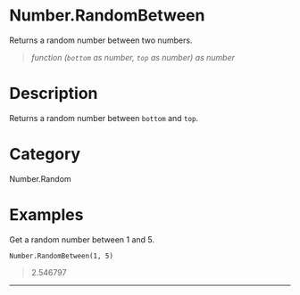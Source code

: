 ﻿# Number.RandomBetween
Returns a random number between two numbers.
> _function (<code>bottom</code> as number, <code>top</code> as number) as number_
# Description 
Returns a random number between <code>bottom</code> and <code>top</code>.
# Category 
Number.Random
# Examples 
Get a random number between 1 and 5.
```
Number.RandomBetween(1, 5)
```
> 2.546797
***
